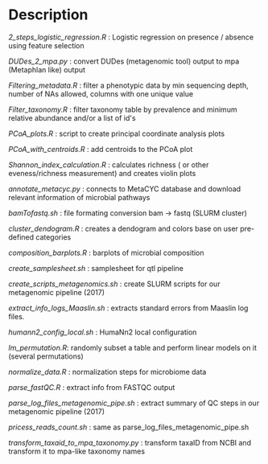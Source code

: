 Description 
====================================

*2_steps_logistic_regression.R*  : Logistic regression on presence / absence using feature selection

*DUDes_2_mpa.py* : convert DUDes (metagenomic tool) output to mpa (Metaphlan like) output

*Filtering_metadata.R* : filter a phenotypic data by min sequencing depth, number of NAs allowed, columns with one unique value

*Filter_taxonomy.R* : filter taxonomy table by prevalence and minimum relative abundance and/or a list of id's 

*PCoA_plots.R* : script to create principal coordinate analysis plots

*PCoA_with_centroids.R* : add centroids to the PCoA plot

*Shannon_index_calculation.R* : calculates richness ( or other eveness/richness measurement) and creates violin plots

*annotate_metacyc.py* : connects to MetaCYC database and download relevant information of microbial pathways

*bamTofastq.sh* : file formating conversion bam -> fastq (SLURM cluster)

*cluster_dendogram.R* : creates a dendogram and colors base on user pre-defined categories

*composition_barplots.R* : barplots of microbial composition

*create_samplesheet.sh* : samplesheet for qtl pipeline

*create_scripts_metagenomics.sh* : create SLURM scripts for our metagenomic pipeline (2017)

*extract_info_logs_Maaslin.sh* : extracts standard errors from Maaslin log files. 

*humann2_config_local.sh* : HumaNn2 local configuration

*lm_permutation.R*: randomly subset a table and perform linear models on it (several permutations)

*normalize_data.R* : normalization steps for microbiome data

*parse_fastQC.R* : extract info from FASTQC output

*parse_log_files_metagenomic_pipe.sh* : extract summary of QC steps in our metagenomic pipeline (2017)

*pricess_reads_count.sh* : same as parse_log_files_metagenomic_pipe.sh

*transform_taxaid_to_mpa_taxonomy.py* : transform taxaID from NCBI and transform it to mpa-like taxonomy names

